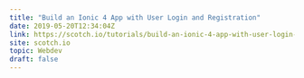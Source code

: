 ```yaml
---
title: "Build an Ionic 4 App with User Login and Registration"
date: 2019-05-20T12:34:04Z
link: https://scotch.io/tutorials/build-an-ionic-4-app-with-user-login-and-registration?utm_medium=RSS&utm_source=hune
site: scotch.io
topic: Webdev
draft: false
---
```

